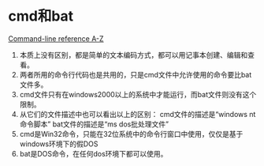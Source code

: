 # cmd和bat

[Command-line reference A-Z](https://learn.microsoft.com/en-us/previous-versions/windows/it-pro/windows-xp/bb490890(v=technet.10)?redirectedfrom=MSDN)

1. 本质上没有区别，都是简单的文本编码方式，都可以用记事本创建、编辑和查看。
2. 两者所用的命令行代码也是共用的，只是cmd文件中允许使用的命令要比bat文件多。
3. cmd文件只有在windows2000以上的系统中才能运行，而bat文件则没有这个限制。
4. 从它们的文件描述中也可以看出以上的区别： cmd文件的描述是“windows nt命令脚本” bat文件的描述是“ms dos批处理文件”
5. cmd是Win32命令，只能在32位系统中的命令行窗口中使用，仅仅是基于windows环境下的假DOS
6. bat是DOS命令，在任何dos环境下都可以使用。